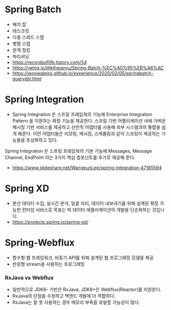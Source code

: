 # Spring Batch

- 배치 잡
- 태스크릿
- 다중 스레드 스텝
- 병렬 스탭
- 원격 청킹
- 파티셔닝
- https://recordsoflife.tistory.com/54
- https://velog.io/@kihwanyu/Spring-Batch-%EC%A0%95%EB%A6%AC
- https://woowabros.github.io/experience/2020/02/05/springbatch-querydsl.html

# Spring Integration
- Spring Integration 은 스프링 프레임웍의 기능에 Enterprise Integration Pattern 을 지원하는 확장 기능을 제공한다. 스프링 기반 어플리케이션 내에 가벼운 메시징 기반 서비스를 제공하고 선언적 어뎁터를 사용해 외부 시스템과의 통합을 쉽게 해준다. 이런 어뎁터들은 리모팅, 메시징, 스케쥴링과 같이 스프링이 제공하는 기능들을 추상화하고 있다.

Spring Integration 은 스프링 프레임웍의 기본 기능에 Messages, Message Channel, EndPoint 라는 3가지 핵심 컴포넌트를 추가로 제공해 준다.

- https://www.slideshare.net/WangeunLee/spring-integration-47185594


# Spring XD
- 분산 데이터 수집, 실시간 분석, 일괄 처리, 데이터 내보내기를 위해 설계된 확장 가능한 런타임 서비스로 목표는 빅 데이터 애플리케이션의 개발을 단순화하는 것입니다.
- https://projects.spring.io/spring-xd/

# Spring-Webflux
- 함수형 웹 프레임워크, 비동기 API를 위해 설계된 웹 프로그래밍 모델을 제공
- 반응형 stream을 사용하는 프로그래밍

### RxJava vs Webflux
- 일반적으로 JDK8- 기반은 RxJava, JDK8+은 Webflux(Reactor)를 지원한다.
- RxJava의 단점을 수정하고 백엔드 개발에 더 적합하다.
- RxJava는 잘 못 사용하는 경우 메모리 부족을 유발할 가능성이 많다.

